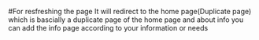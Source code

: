 #For resfreshing the page It will redirect to the home page(Duplicate page) which is bascially a duplicate page of the home page and about info you can add the info page according to your information or needs
